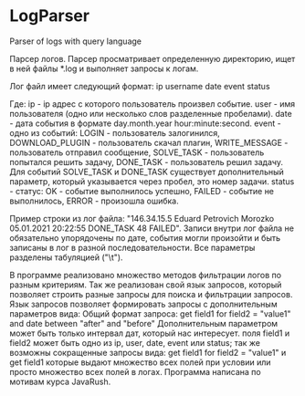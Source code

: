 # LogParser
Parser of logs with query language

Парсер логов.
Парсер просматривает определенную директорию, ищет в ней файлы *.log и выполняет запросы к логам. 

Лог файл имеет следующий формат:
ip username date event status

Где:
ip - ip адрес с которого пользователь произвел событие.
user - имя пользователя (одно или несколько слов разделенные пробелами).
date - дата события в формате day.month.year hour:minute:second.
event - одно из событий:
LOGIN - пользователь залогинился,
DOWNLOAD_PLUGIN - пользователь скачал плагин,
WRITE_MESSAGE - пользователь отправил сообщение,
SOLVE_TASK - пользователь попытался решить задачу,
DONE_TASK - пользователь решил задачу.
Для событий SOLVE_TASK и DONE_TASK существует дополнительный параметр,
который указывается через пробел, это номер задачи.
status - статус:
OK - событие выполнилось успешно,
FAILED - событие не выполнилось,
ERROR - произошла ошибка.

Пример строки из лог файла:
"146.34.15.5 Eduard Petrovich Morozko 05.01.2021 20:22:55 DONE_TASK 48 FAILED".
Записи внутри лог файла не обязательно упорядочены по дате, события могли произойти и быть записаны в лог в разной последовательности.
Все параметры разделены табуляцией ("\t").

В программе реализовано множество методов фильтрации логов по разным критериям.
Так же реализован свой язык запросов, который позволяет строить разные запросы для поиска и фильтрации запросов. 
Язык запросов позволяет формировать запросы с дополнительным параметров вида: 
Общий формат запроса:
get field1 for field2 = "value1" and date between "after" and "before"
Дополнительным параметром может быть только интервал дат, который нас интересует.
поля field1 и field2 может быть одно из  ip, user, date, event или status;
так же возможны сокращенные запросы вида:
get field1 for field2 = "value1"
и
get field1
которые выдают множество всех полей при условии или просто множество всех полей в логах.
Программа написана по мотивам курса JavaRush.
